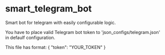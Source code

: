 # smart_telegram_bot
Smart bot for telegram with easily configurable logic.

You have to place valid Telegram bot token to 'json_configs/telegram.json' in defaulf configuration.

This file has format:
{
  "token": "YOUR_TOKEN"
}
